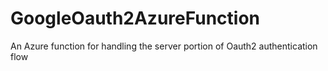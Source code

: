 # GoogleOauth2AzureFunction
An Azure function for handling the server portion of Oauth2 authentication flow
